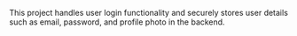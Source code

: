 This project handles user login functionality and securely stores user details such as email, password, and profile photo in the backend.
